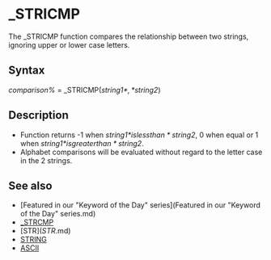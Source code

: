 # _STRICMP

  

The _STRICMP function compares the relationship between two strings, ignoring upper or lower case letters.

  

## Syntax

*comparison%* = _STRICMP(*string1$*, *string2$*)
  

## Description

* Function returns -1 when *string1$* is less than *string2$*, 0 when equal or 1 when *string1$* is greater than *string2$*.
* Alphabet comparisons will be evaluated without regard to the letter case in the 2 strings.

  

## See also

* [Featured in our "Keyword of the Day" series](Featured in our "Keyword of the Day" series.md)
* [_STRCMP](_STRCMP.md)
* [STR$](STR$.md)
* [STRING](STRING.md)
* [ASCII](ASCII.md)

  
